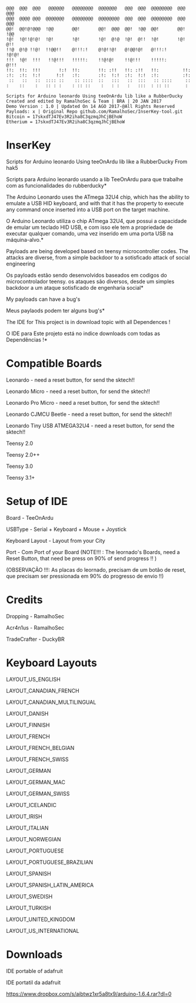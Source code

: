 ```

@@@  @@@  @@@   @@@@@@   @@@@@@@@  @@@@@@@   @@@  @@@  @@@@@@@@  @@@ @@@
@@@  @@@@ @@@  @@@@@@@   @@@@@@@@  @@@@@@@@  @@@  @@@  @@@@@@@@  @@@ @@@
@@!  @@!@!@@@  !@@       @@!       @@!  @@@  @@!  !@@  @@!       @@! !@@
!@!  !@!!@!@!  !@!       !@!       !@!  @!@  !@!  @!!  !@!       !@! @!!
!!@  @!@ !!@!  !!@@!!    @!!!:!    @!@!!@!   @!@@!@!   @!!!:!     !@!@!
!!!  !@!  !!!   !!@!!!   !!!!!:    !!@!@!    !!@!!!    !!!!!:      @!!!
!!:  !!:  !!!       !:!  !!:       !!: :!!   !!: :!!   !!:         !!:
:!:  :!:  !:!      !:!   :!:       :!:  !:!  :!:  !:!  :!:         :!:
 ::   ::   ::  :::: ::    :: ::::  ::   :::   ::  :::   :: ::::     ::
:    ::    :   :: : :    : :: ::    :   : :   :   :::  : :: ::      :

Scripts for Arduino leonardo Using teeOnArdu lib like a RubberDucky
Created and edited by RamalhoSec & Team | BRA | 20 JAN 2017  
Demo Version : 1.0 | Updated On 14 AGO 2017-@All Rights Reserved
Payloads: x | Original Repo github.com/RamalhoSec/InserKey-tool.git
Bitcoin = 17skxdTJ47Ev3R2iha8C3qzmqJhCjBEhoW
Etherium = 17skxdTJ47Ev3R2iha8C3qzmqJhCjBEhoW
```

# InserKey

Scripts for Arduino leonardo Using teeOnArdu lib like a RubberDucky From hak5

Scripts para Arduino leonardo usando a lib TeeOnArdu para que trabalhe com  as
funcionalidades do rubberducky*

The Arduino Leonardo uses the ATmega 32U4 chip, which has the ability to emulate a USB HID keyboard, and with that it has the property to execute any command once inserted into a USB port on the target machine.

O Arduino Leonardo utiliza o chip ATmega 32U4, que possui a capacidade de emular um teclado HID USB, e com isso ele tem a propriedade de executar qualquer comando, uma vez inserido em uma porta USB na máquina-alvo.*

Payloads are being developed based on teensy microcontroller codes.
The attacks are diverse, from a simple backdoor to a sotisficado attack of social engineering

Os payloads estão sendo desenvolvidos baseados em codigos do microcontrolador teensy.
os ataques são diversos, desde um simples backdoor a um ataque sotisficado de engenharia social*

My payloads can have a bug's

Meus paylaods podem ter alguns bug's*

The IDE for This project is in download topic with all Dependences !

O IDE para Este projeto está no indice downloads com todas as Dependências !*


# Compatible Boards

Leonardo - need a reset button, for send the sktech!!

Leonardo Micro - need a reset button, for send the sktech!!

Leonardo Pro Micro - need a reset button, for send the sktech!!

Leonardo CJMCU Beetle - need a reset button, for send the sktech!!

Leonardo Tiny USB ATMEGA32U4 - need a reset button, for send the sktech!!

Teensy 2.0

Teensy 2.0++

Teensy 3.0

Teensy 3.1+

# Setup of IDE

Board -  TeeOnArdu

USBType - Serial + Keyboard + Mouse + Joystick

Keyboard Layout - Layout from your City

Port - Com Port of your Board
(NOTE!!! : The leornado's Boards, need a Reset Button, that need be press on 90% of send progress !! )

(OBSERVAÇÃO !!!: As placas do leornado, precisam de um botão de reset, que precisam ser pressionada em 90% do progresso de envio !!)

# Credits

Dropping - RamalhoSec

Acr4n1us - RamalhoSec

TradeCrafter - DuckyBR


# Keyboard Layouts

LAYOUT_US_ENGLISH

LAYOUT_CANADIAN_FRENCH

LAYOUT_CANADIAN_MULTILINGUAL

LAYOUT_DANISH

LAYOUT_FINNISH

LAYOUT_FRENCH

LAYOUT_FRENCH_BELGIAN

LAYOUT_FRENCH_SWISS

LAYOUT_GERMAN

LAYOUT_GERMAN_MAC

LAYOUT_GERMAN_SWISS

LAYOUT_ICELANDIC

LAYOUT_IRISH

LAYOUT_ITALIAN

LAYOUT_NORWEGIAN

LAYOUT_PORTUGUESE

LAYOUT_PORTUGUESE_BRAZILIAN

LAYOUT_SPANISH

LAYOUT_SPANISH_LATIN_AMERICA

LAYOUT_SWEDISH

LAYOUT_TURKISH

LAYOUT_UNITED_KINGDOM

LAYOUT_US_INTERNATIONAL

# Downloads
IDE portable of adafruit

IDE portatil da adafruit

https://www.dropbox.com/s/aibtwz1xr5a8tx9/arduino-1.6.4.rar?dl=0
